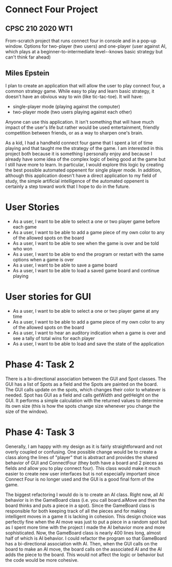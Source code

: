 # Connect Four Project

## CPSC 210 2020 WT1 

From-scratch project that runs connect four in console and in a pop-up window. Options for two-player (two users) and one-player (user against AI, which plays at a beginner-to-intermediate level--knows basic strategy but can't think far ahead)

## Miles Epstein

I plan to create an application that will allow the user
to play connect four, a common strategy game. While easy
to play and learn basic strategy, it doesn't have an obvious way to win
(like tic-tac-toe). It will have:
- single-player mode (playing 
against the computer) 
- two-player mode (two users playing
against each other) 

Anyone can use this application. It isn't something that
will have much impact of the user's life but rather would be used
 entertainment, friendly competition between
friends, or as a way to sharpen one's brain. 

As a kid, I had a handheld connect four game that I
spent a lot of time playing and that taught me the 
strategy of the game. I am interested in this
project both because it is something I personally enjoy and
because I already have some idea of the complex logic
of being good at the game but I still have more to learn. 
In particular, I would explore this logic by creating
the best possible automated oppenent for single player mode.
In addition, although this application doesn't have a direct
application to my field of study, the simple artificial
intelligence of the automated oppenent is certainly a step
toward work that I hope to do in the future.

# User Stories
- As a user, I want to be able to select a one or two player game before each game
- As a user, I want to be able to add a game piece of my own color to any of the allowed spots on the board
- As a user, I want to be able to see when the game is over and be told who won
- As a user, I want to be able to end the program or restart with the same options when a game is over
- As a user, I want to be able to save a game board
- As a user, I want to be able to load a saved game board and continue playing

# User stories for GUI
- As a user, I want to be able to select a one or two player game at any time
- As a user, I want to be able to add a game piece of my own color to any of the allowed spots on the board
- As a user, I want to hear an auditory indication when a game is over and see a tally of total wins for each player
- As a user, I want to be able to load and save the state of the application

# Phase 4: Task 2
There is a bi-directional association between the GUI and Spot classes. The GUI has
a list of Spots as a field and the Spots are painted on the board. 
The GUI calls update on the spots, which changes their color to whatever is needed. 
Spot has GUI as a field and calls getWidth and getHeight on the GUI. It performs a simple
calculation with the returned values to determine its own size (this is how the spots change size
whenever you change the size of the window).

# Phase 4: Task 3
Generally, I am happy with my design as it is fairly straightforward and not 
overly coupled or confusing. One possible change would be to create a class
along the lines of "player" that is abstract and provides the shared 
behavior of GUI and ConnectFour (they both have a board and 2 pieces as
fields and allow you to play connect four). This class would make it much
easier to create new user interfaces but is not especially important since 
Connect Four is no longer used and the GUI is a good final form of the game.

The biggest refactoring I would do is to create an AI class. Right now, 
all AI behavior is in the GameBoard class (i.e. you call board.aiMove 
and then the board thinks and puts a piece in a spot). Since the GameBoard
class is responsible for both keeping track of all the pieces and 
for making intelligent moves in a game it 
is lacking in cohesion. This design choice was  perfectly fine
when the AI move was just to put a piece in a random spot but as I spent
more time with the project I made the AI behavior more and more sophisticated.
Now, the GameBoard class is nearly 400 lines long, almost half of which is
AI behavior. I could refactor the program so that GameBoard has a 
bi-directional association with AI. Then, when the GUI calls on the board
to make an AI move, the board calls on the associated AI and the AI adds the 
piece to the board. This would not affect the logic or behavior but the code
would be more cohesive. 
